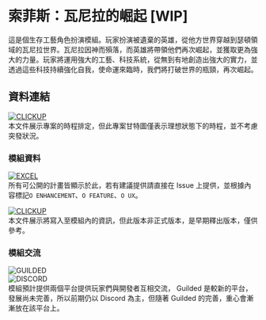 <!--
SHIELDS COLOR
  1 = &labelColor=783a11&color=4c250b
  2 = &labelColor=114878&color=0b2e4c
  3 = &labelColor=1c7565&color=124a40
  4 = &labelColor=2b9744&color=1f6f32
  5 = &labelColor=c95700&color=1a1a1a
-->

# 索菲斯：瓦尼拉的崛起 [WIP]
這是個生存工藝角色扮演模組。玩家扮演被遺棄的英雄，從他方世界穿越到瑟頓領域的瓦尼拉世界。瓦尼拉因神而殞落，而英雄將帶領他們再次崛起，並獲取更為強大的力量。玩家將運用強大的工藝、科技系統，從無到有地創造出強大的實力，並透過這些科技持續強化自我，使命運來臨時，我們將打破世界的瓶頸，再次崛起。
## 資料連結

[![CLICKUP](https://img.shields.io/badge/CLICKUP-WATCH_PROJECT_GANTT-fff?style=for-the-badge&logo=ClickUp&logoColor=fff&labelColor=6586fa&color=062fc1&link=https://sharing.clickup.com/25658847/g/h/rf1ez-1160/743a90f8a7638ce)](https://sharing.clickup.com/25658847/g/h/rf1ez-1160/743a90f8a7638ce)  
本文件展示專案的時程排定，但此專案甘特圖僅表示理想狀態下的時程，並不考慮突發狀況。

### 模組資料
[![EXCEL](https://img.shields.io/badge/EXCEL-WATCH_PLANNING_SHEET-fff?style=for-the-badge&logo=MicrosoftExcel&logoColor=fff&labelColor=217346&color=164b2e&link=https://1drv.ms/x/s!AsIadRED4SbXiD4oXVMBLI1ynGIT?e=VU2JGG)](https://1drv.ms/x/s!AsIadRED4SbXiD4oXVMBLI1ynGIT?e=VU2JGG)  
所有可公開的計畫皆顯示於此，若有建議提供請直接在 Issue 上提供，並根據內容標記`O ENHANCEMENT`、`O FEATURE`、`O UX`。

[![CLICKUP](https://img.shields.io/badge/CLICKUP-WATCH_PREPUBLISH_WIKI-fff?style=for-the-badge&logo=ClickUp&logoColor=fff&labelColor=6586fa&color=062fc1&link=https://doc.clickup.com/25658847/d/rf1ez-325/sophis-wiki)](https://doc.clickup.com/25658847/d/rf1ez-325/sophis-wiki)  
本文件展示將寫入至模組內的資訊，但此版本非正式版本，是早期釋出版本，僅供參考。

### 模組交流
![GUILDED](https://img.shields.io/badge/GUILDED-COMMING_SOON-fff?style=for-the-badge&logo=Guilded&logoColor=000&labelColor=F5C400&color=8f7200)  
![DISCORD](https://img.shields.io/badge/DISCORD-COMMING_SOON-fff?style=for-the-badge&logo=Discord&logoColor=fff&labelColor=5662f6&color=0813aa)  
模組預計提供兩個平台提供玩家們與開發者互相交流， Guilded 是較新的平台，發展尚未完善，所以前期仍以 Discord 為主，但隨著 Guilded 的完善，重心會漸漸放在該平台上。  
